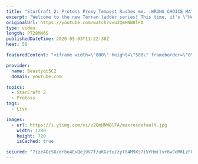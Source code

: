 ```yaml
---
title: "StarCraft 2: Protoss Proxy Tempest Rushes me. .WRONG CHOICE MATE!"
excerpt: "Welcome to the new Terran ladder series! This time, it's \"Never Attack to Grandmaster!\" In this challenge, I play as Terran on the EU ladder, and in every game I'm not allowed to attack with any units except for using Ghosts. I'm allowed to make any army units for defending, as long as I don't attack"
originalUrl: https://youtube.com/watch?v=u2QmHNW8lFA
type: video
length: PT28M46S
publishedDateTime: 2020-05-03T11:22:38Z
heat: 50

featuredContent: "<iframe width=\"800\" height=\"500\" frameborder=\"0\" src=\"https://www.youtube.com/embed/u2QmHNW8lFA\" allow=\"accelerometer; autoplay; encrypted-media; gyroscope; picture-in-picture\" allowfullscreen></iframe>"

provider:
  name: BeastyqtSC2
  domain: youtube.com

topics:
  - StarCraft 2
  - Protoss
tags:
  - Live

images:
  - url: https://i.ytimg.com/vi/u2QmHNW8lFA/maxresdefault.jpg
    width: 1280
    height: 720
    isCached: true

secured: "7ize4OcSU/drbu4EvQej9V7f/uKGztu/zytt4M9Xs7iVrHmilvr6wJeMKLzFGPfDYMUKtFf2ktXcNazMIJzBiBcvgFMLM7y6MJogfv3NMgAc7SOkDdC8BLIpeQUNTf0AaZk7xzJRwQ7+30Bm1NEOenG6N5gxNTWrJ9Mjp3D7N9TYigtNl9Pdr0AOGR5hfi3rqeXIVTP4syFtcj56LkqHsNfn11yHXaql6q2Y6uyCBcO1T5i0+Ky7ZakvG3YIXozkzqBIqYVn9GtF30mHGn/eWDEZZvJFna7c4lELWwho0eJLfvpM5cJdD8OYjz7ZbVpLErcCI+DOC2YzFR+vokY+lKgCW7cjeHsanWV13y6/SF5PCKi47MEiTFzbFOttV93EIKN1nCsbfZ+yihYUZS3g8te99rtFr/K3oCDEVV5mNJc=;U9+qVEEM8s0awEb3YC+G/g=="
---
```


